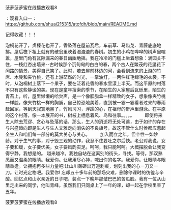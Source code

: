 菠萝菠萝蜜在线播放观看8

：观看入口一：https://github.com/shuai215315/atofdh/blob/main/README.md


记得收藏！！！



泡桐花开了，贞榛花也开了，香坠落在屋前瓦后，车前草、马齿苋、青藤底底地拂。屋后檐下祖上就有的破翁里映着湿漉漉的春树。初生的小鸡在哗哗的树声里喧嚣，屋里门角有瓦隙漏来的春日幽幽地摇。我在冷冷的门槛上坐着想象：满园关不住，一枝红杏出墙来--古时候那个沉甸甸的白白的春，两个古人在繁茂的花里花下问路的情景，美得自己笑了。此时，若去屋前林边的河，会看到流来的上游的竹席、木凳和夹竹桃，还有上游茫然的时光，一掌油灯，一两件红艳绿艳的衣裳。不时，从泡桐树上落下一个果子，要在泛着花香的春水里漾上半天。而这平原的村落不只有这些静谧的美。现在是童年搜索的季节，在陌生的人家屋后瓦砾里，陌生的青苔上，听，屋里懒懒的哈欠声，是一个像胭脂盒一样精致的女子，想象像夹竹桃一样脸，像夹竹桃一样的胸脯，自己惊恐地美着，直到被一霎一霎看者过来的春雨赶回家，等到天寂寞地黑了，竹风习习，浮躁的心，在祖母的鼾声里游泳。在平原的这个村落，像一本展开的书，树枝上栖息着风、鸟和往事。。。。。
　　即使将来生人除去荒谬、贪心与坠落的话，那么，生人的消逝将无处可逃，由于如许的存在与兴盛趋向即是生人与生人文雅走向消失的不良旗号，故这不管什么时侯都应惹起全生人和咱们每一部分的莫大关心与关心。
　　加入而立之年，但个性一如妙龄。对于生气的事，对于毁三观的动作，我忍不住要吐之尔后快。老公对我说，女子要和缓，女子要优美，女子要风韵实足。呵呵，我只能呵呵。大概摆脱会让我变得宁静，我想是的。
越来越冷。我独自站在这离别的街头，寻找。等待。那双熟悉而又温柔的眼睛。我爱你。让我用尽心神，喊出你的名字。我爱你。让眼睛与眼睛重逢。让拥抱再多些力量吧!让山川轰砸出万道刺痕，划刻出我的心一刀又一刀。让时光定格吧。我爱你!
忘却五十多年前的那场灾难，删除停课时的彷徨与辛酸。回忆点和山水亲近的日子吧，装点一下晚年那皱巴巴的苦瓜脸。我有一位从山里走出来的同学，他叫青峰，虽然我们只同桌上了一年的课，却一起在学校里呆了五年。







菠萝菠萝蜜在线播放观看8
